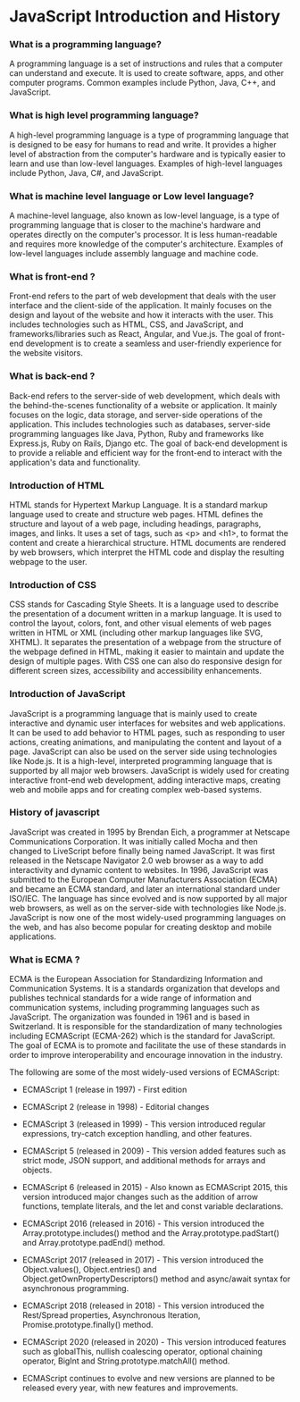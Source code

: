 
# JavaScript Introduction and History

### What is a programming language?

A programming language is a set of instructions and rules that a computer can understand and execute. It is used to create software, apps, and other computer programs. Common examples include Python, Java, C++, and JavaScript.

### What is high level programming language?

A high-level programming language is a type of programming language that is designed to be easy for humans to read and write. It provides a higher level of abstraction from the computer's hardware and is typically easier to learn and use than low-level languages. Examples of high-level languages include Python, Java, C#, and JavaScript.

### What is machine level language or Low level language?

A machine-level language, also known as low-level language, is a type of programming language that is closer to the machine's hardware and operates directly on the computer's processor. It is less human-readable and requires more knowledge of the computer's architecture. Examples of low-level languages include assembly language and machine code.

### What is front-end ?

Front-end refers to the part of web development that deals with the user interface and the client-side of the application. It mainly focuses on the design and layout of the website and how it interacts with the user. This includes technologies such as HTML, CSS, and JavaScript, and frameworks/libraries such as React, Angular, and Vue.js. The goal of front-end development is to create a seamless and user-friendly experience for the website visitors.

### What is back-end ?

Back-end refers to the server-side of web development, which deals with the behind-the-scenes functionality of a website or application. It mainly focuses on the logic, data storage, and server-side operations of the application. This includes technologies such as databases, server-side programming languages like Java, Python, Ruby and frameworks like Express.js, Ruby on Rails, Django etc. The goal of back-end development is to provide a reliable and efficient way for the front-end to interact with the application's data and functionality.

### Introduction of HTML

HTML stands for Hypertext Markup Language. It is a standard markup language used to create and structure web pages. HTML defines the structure and layout of a web page, including headings, paragraphs, images, and links. It uses a set of tags, such as \<p\> and \<h1\>, to format the content and create a hierarchical structure. HTML documents are rendered by web browsers, which interpret the HTML code and display the resulting webpage to the user.

### Introduction of CSS

CSS stands for Cascading Style Sheets. It is a language used to describe the presentation of a document written in a markup language. It is used to control the layout, colors, font, and other visual elements of web pages written in HTML or XML (including other markup languages like SVG, XHTML). It separates the presentation of a webpage from the structure of the webpage defined in HTML, making it easier to maintain and update the design of multiple pages. With CSS one can also do responsive design for different screen sizes, accessibility and accessibility enhancements.

### Introduction of JavaScript

JavaScript is a programming language that is mainly used to create interactive and dynamic user interfaces for websites and web applications. It can be used to add behavior to HTML pages, such as responding to user actions, creating animations, and manipulating the content and layout of a page. JavaScript can also be used on the server side using technologies like Node.js. It is a high-level, interpreted programming language that is supported by all major web browsers. JavaScript is widely used for creating interactive front-end web development, adding interactive maps, creating web and mobile apps and for creating complex web-based systems.

### History of javascript

JavaScript was created in 1995 by Brendan Eich, a programmer at Netscape Communications Corporation. It was initially called Mocha and then changed to LiveScript before finally being named JavaScript. It was first released in the Netscape Navigator 2.0 web browser as a way to add interactivity and dynamic content to websites. In 1996, JavaScript was submitted to the European Computer Manufacturers Association (ECMA) and became an ECMA standard, and later an international standard under ISO/IEC. The language has since evolved and is now supported by all major web browsers, as well as on the server-side with technologies like Node.js. JavaScript is now one of the most widely-used programming languages on the web, and has also become popular for creating desktop and mobile applications.

### What is ECMA ?

ECMA is the European Association for Standardizing Information and Communication Systems. It is a standards organization that develops and publishes technical standards for a wide range of information and communication systems, including programming languages such as JavaScript. The organization was founded in 1961 and is based in Switzerland. It is responsible for the standardization of many technologies including ECMAScript (ECMA-262) which is the standard for JavaScript. The goal of ECMA is to promote and facilitate the use of these standards in order to improve interoperability and encourage innovation in the industry.

The following are some of the most widely-used versions of ECMAScript:

- ECMAScript 1 (release in 1997) - First edition

- ECMAScript 2 (release in 1998) - Editorial changes

- ECMAScript 3 (released in 1999) - This version introduced regular expressions, try-catch exception handling, and other features.

- ECMAScript 5 (released in 2009) - This version added features such as strict mode, JSON support, and additional methods for arrays and objects.

- ECMAScript 6 (released in 2015) - Also known as ECMAScript 2015, this version introduced major changes such as the addition of arrow functions, template literals, and the let and const variable declarations.

- ECMAScript 2016 (released in 2016) - This version introduced the Array.prototype.includes() method and the Array.prototype.padStart() and Array.prototype.padEnd() method.

- ECMAScript 2017 (released in 2017) - This version introduced the Object.values(), Object.entries() and Object.getOwnPropertyDescriptors() method and async/await syntax for asynchronous programming.

- ECMAScript 2018 (released in 2018) - This version introduced the Rest/Spread properties, Asynchronous Iteration, Promise.prototype.finally() method.

- ECMAScript 2020 (released in 2020) - This version introduced features such as globalThis, nullish coalescing operator, optional chaining operator, BigInt and String.prototype.matchAll() method.

- ECMAScript continues to evolve and new versions are planned to be released every year, with new features and improvements.
